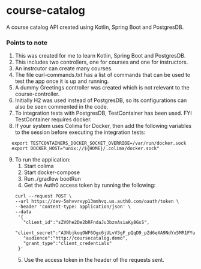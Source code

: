 # course-catalog

A course catalog API created using Kotlin, Spring Boot and PostgresDB.

### Points to note

1. This was created for me to learn Kotlin, Spring Boot and PostgresDB.
2. This includes two controllers, one for courses and one for instructors.
3. An instrcutor can create many courses.
4. The file curl-commands.txt has a list of commands that can be used to test the app once it is up and running.
5. A dummy Greetings controller was created which is not relevant to the course-controller.
6. Initially H2 was used instead of PostgresDB, so its configurations can also be seen commented in the code.
7. To integration tests with PostgresDB, TestContainer has been used. FYI TestContainer requires docker.
8. If your system uses Colima for Docker, then add the following variables to the session before executing the integration tests:
  ```
    export TESTCONTAINERS_DOCKER_SOCKET_OVERRIDE=/var/run/docker.sock
    export DOCKER_HOST="unix://${HOME}/.colima/docker.sock"
  ```
9. To run the application:
   1. Start colima
   2. Start docker-compose
   3. Run ./gradlew bootRun
   4. Get the Auth0 access token by running the following:
   ```
   curl --request POST \
   --url https://dev-5mhvvrxyp13mmhvq.us.auth0.com/oauth/token \
   --header 'content-type: application/json' \
   --data 
    '{
      "client_id":"sZV0he2De2bRFndaJu3bznAsiaKy8GsS",
      "client_secret":"A3NbjkoqOWF6Ogc6jULvV3gF_pQqD9_pZd6eXA9NdYx5MR1FYuogImCXvRGvOOdA",
      "audience":"http://coursecatalog.demo",
      "grant_type":"client_credentials"
    }'
   ```
   5. Use the access token in the header of the requests sent.